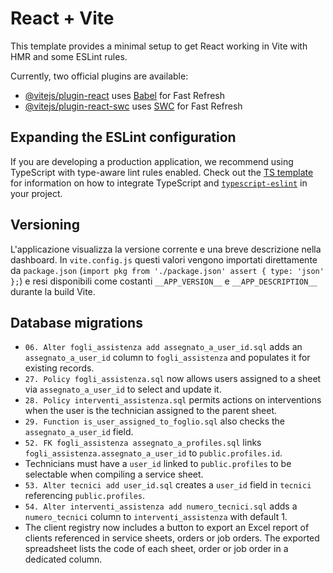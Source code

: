 # React + Vite

This template provides a minimal setup to get React working in Vite with HMR and some ESLint rules.

Currently, two official plugins are available:

- [@vitejs/plugin-react](https://github.com/vitejs/vite-plugin-react/blob/main/packages/plugin-react) uses [Babel](https://babeljs.io/) for Fast Refresh
- [@vitejs/plugin-react-swc](https://github.com/vitejs/vite-plugin-react/blob/main/packages/plugin-react-swc) uses [SWC](https://swc.rs/) for Fast Refresh

## Expanding the ESLint configuration

If you are developing a production application, we recommend using TypeScript with type-aware lint rules enabled. Check out the [TS template](https://github.com/vitejs/vite/tree/main/packages/create-vite/template-react-ts) for information on how to integrate TypeScript and [`typescript-eslint`](https://typescript-eslint.io) in your project.

## Versioning

L'applicazione visualizza la versione corrente e una breve descrizione nella dashboard. In `vite.config.js` questi valori vengono importati direttamente da `package.json` (`import pkg from './package.json' assert { type: 'json' };`) e resi disponibili come costanti `__APP_VERSION__` e `__APP_DESCRIPTION__` durante la build Vite.

## Database migrations

- `06. Alter fogli_assistenza add assegnato_a_user_id.sql` adds an `assegnato_a_user_id` column to `fogli_assistenza` and populates it for existing records.
- `27. Policy fogli_assistenza.sql` now allows users assigned to a sheet via `assegnato_a_user_id` to select and update it.
- `28. Policy interventi_assistenza.sql` permits actions on interventions when the user is the technician assigned to the parent sheet.
- `29. Function is_user_assigned_to_foglio.sql` also checks the `assegnato_a_user_id` field.
- `52. FK fogli_assistenza assegnato_a_profiles.sql` links `fogli_assistenza.assegnato_a_user_id` to `public.profiles.id`.
- Technicians must have a `user_id` linked to `public.profiles` to be selectable when compiling a service sheet.
- `53. Alter tecnici add user_id.sql` creates a `user_id` field in `tecnici` referencing `public.profiles`.
- `54. Alter interventi_assistenza add numero_tecnici.sql` adds a `numero_tecnici` column to `interventi_assistenza` with default 1.
- The client registry now includes a button to export an Excel report of clients referenced in service sheets, orders or job orders. The exported spreadsheet lists the code of each sheet, order or job order in a dedicated column.
